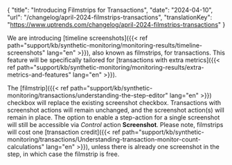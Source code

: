 {
  "title": "Introducing Filmstrips for Transactions",
  "date": "2024-04-10",
  "url": "/changelog/april-2024-filmstrips-transactions",
  "translationKey": "https://www.uptrends.com/changelog/april-2024-filmstrips-transactions"
}

We are introducing [timeline screenshots]({{< ref path="support/kb/synthetic-monitoring/monitoring-results/timeline-screenshots" lang="en" >}}), also known as filmstrips, for transactions. This feature will be specifically tailored for [transactions with extra metrics]({{< ref path="support/kb/synthetic-monitoring/monitoring-results/extra-metrics-and-features" lang="en" >}}).   

The [filmstrip]({{< ref path="support/kb/synthetic-monitoring/transactions/understanding-the-step-editor" lang="en" >}}) checkbox will replace the existing screenshot checkbox. Transactions with screenshot actions will remain unchanged, and the screenshot action(s) will remain in place. The option to enable a step-action for a single screenshot will still be accessible via *Control* action **Screenshot**. Please note, filmstrips will cost one [transaction credit]({{< ref path="support/kb/synthetic-monitoring/transactions/Understanding-transaction-monitor-count-calculations" lang="en" >}}), unless there is already one screenshot in the step, in which case the filmstrip is free. 